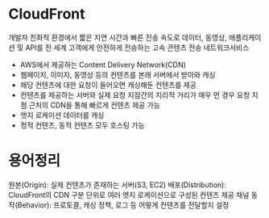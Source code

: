# CloudFront
개발자 친화적 환경에서 짧은 지연 시간과 빠른 전송 속도로 데이터, 동영상, 애플리케이션 및 API를 전 세계 고객에게 안전하게 전송하는 고속 콘텐츠 전송 네트워크서비스

- AWS에서 제공하는 Content Delivery Network(CDN)
- 웹페이지, 이미지, 동영상 등의 컨텐츠를 본래 서버에서 받아와 캐싱
- 해당 컨텐츠에 대한 요청이 들어오면 캐싱해둔 컨텐츠를 제공
- 컨텐츠를 제공하는 서버와 실제 요청 지점간의 지리적 거리가 매우 먼 경우 요청 지점 근처의 CDN을 통해 빠르게 컨텐츠 제공 가능
- 엣지 로케이션 데이터를 캐싱
- 정적 컨텐츠, 동적 컨텐츠 모두 호스팅 가능

# 용어정리
원본(Origin): 실제 컨텐츠가 존재하는 서버(S3, EC2)
배포(Distribution): CloudFront의 CDN 구분 단위로 여러 엣지 로케이션으로 구성된 컨텐츠 제공 채널
동작(Behavior): 프로토콜, 캐싱 정책, 로그 등 어떻게 컨텐츠를 전달할지 설정
